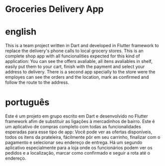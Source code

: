 # Groceries Delivery App
# english
This is a team project written in Dart and developed in Flutter framework to replace the delivery's phone calls to local grocery stores.
This is an complete shop app with all funcionalities expected for this kind of application: You can see the offers avaliable, all itens avaliables in shelf, easily put them to your cart, finish with the payment and select your address to delivery.
There is a second app specially to the store were the employes can see the orders and the location, mark as confirmed and follow the route to the address.
# português
Este é um projeto em grupo escrito em Dart e desenvolvido no Flutter framework afim de substituir as ligações à mercadinhos de bairro.
Este é um aplicativo de compras completo com todas as funcionalidades esperadas para esse tipo de app: Você pode ver as ofertas disponíveis, todos os itens da prateleira, fácilmente pôr em seu carrinho, finalizar com o pagamento e selecionar seu endereço de entrega.
Há um segundo aplicativo especialmente para a loja onde os funcionários podem ver os pedidos e a localização, marcar como confirmado e seguir a rota até o endereço.

